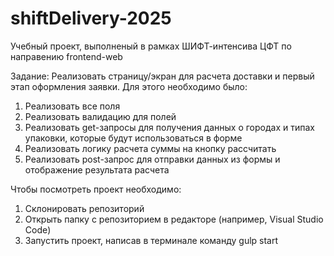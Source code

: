 # shiftDelivery-2025
Учебный проект, выполненый в рамках ШИФТ-интенсива ЦФТ по направению frontend-web

Задание: Реализовать страницу/экран для расчета доставки и первый этап оформления заявки. 
Для этого необходимо было:
  1. Реализовать все поля
  2. Реализовать валидацию для полей
  3. Реализовать get-запросы для получения данных о городах и типах упаковки, которые будут использоваться в форме
  5. Реализовать логику расчета суммы на кнопку рассчитать
  6. Реализовать post-запрос для отправки данных из формы и отображение результата расчета

Чтобы посмотреть проект необходимо:
  1. Склонировать репозиторий
  2. Открыть папку с репозиторием в редакторе (например, Visual Studio Code)
  3. Запустить проект, написав в терминале команду gulp start

